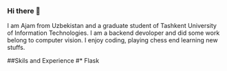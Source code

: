### Hi there 👋

I am Ajam from Uzbekistan and a graduate student of Tashkent University of Information Technologies. I am a backend devoloper and did some work belong to computer vision.
I enjoy coding, playing chess end learning new stuffs.


##Skils and Experience
#* Flask
